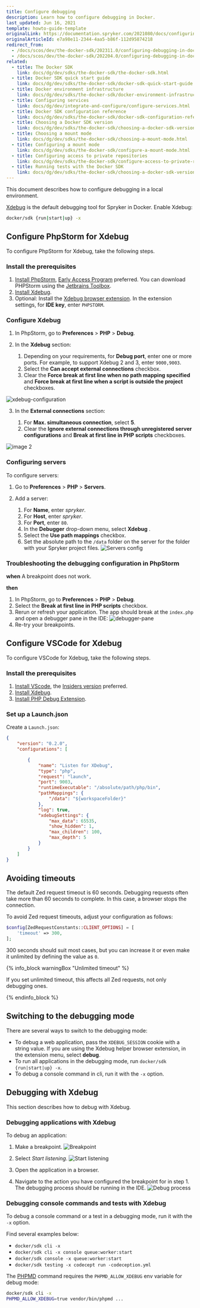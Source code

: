 ```yaml
---
title: Configure debugging
description: Learn how to configure debugging in Docker.
last_updated: Jun 16, 2021
template: howto-guide-template
originalLink: https://documentation.spryker.com/2021080/docs/configuring-debugging-in-docker
originalArticleId: e7a98e11-2344-4aa5-b86f-112d95874218
redirect_from:
  - /docs/scos/dev/the-docker-sdk/202311.0/configuring-debugging-in-docker.html
  - /docs/scos/dev/the-docker-sdk/202204.0/configuring-debugging-in-docker.html
related:
  - title: The Docker SDK
    link: docs/dg/dev/sdks/the-docker-sdk/the-docker-sdk.html
  - title: Docker SDK quick start guide
    link: docs/dg/dev/sdks/the-docker-sdk/docker-sdk-quick-start-guide.html
  - title: Docker environment infrastructure
    link: docs/dg/dev/sdks/the-docker-sdk/docker-environment-infrastructure.html
  - title: Configuring services
    link: docs/dg/dev/integrate-and-configure/configure-services.html
  - title: Docker SDK configuration reference
    link: docs/dg/dev/sdks/the-docker-sdk/docker-sdk-configuration-reference.html
  - title: Choosing a Docker SDK version
    link: docs/dg/dev/sdks/the-docker-sdk/choosing-a-docker-sdk-version.html
  - title: Choosing a mount mode
    link: docs/dg/dev/sdks/the-docker-sdk/choosing-a-mount-mode.html
  - title: Configuring a mount mode
    link: docs/dg/dev/sdks/the-docker-sdk/configure-a-mount-mode.html
  - title: Configuring access to private repositories
    link: docs/dg/dev/sdks/the-docker-sdk/configure-access-to-private-repositories.html
  - title: Running tests with the Docker SDK
    link: docs/dg/dev/sdks/the-docker-sdk/choosing-a-docker-sdk-version.html
---
```


This document describes how to configure debugging in a local environment.

[Xdebug](https://xdebug.org) is the default debugging tool for Spryker in Docker. Enable Xdebug:

```bash
docker/sdk {run|start|up} -x
```

## Configure PhpStorm for Xdebug

To configure PhpStorm for Xdebug, take the following steps.

### Install the prerequisites

1. [Install PhpStorm](https://www.jetbrains.com/phpstorm/download/#section=mac), [Early Access Program](https://www.jetbrains.com/phpstorm/nextversion/) preferred.
You can download PHPStorm using the [Jetbrains Toolbox](https://www.jetbrains.com/toolbox-app/).
2. [Install Xdebug](https://xdebug.org/docs/install).
3. Optional: Install the [Xdebug browser extension](https://www.jetbrains.com/help/phpstorm/2021.1/browser-debugging-extensions.html). In the extension settings, for **IDE key**, enter `PHPSTORM`.

### Configure Xdebug

1. In PhpStorm, go to **Preferences** > **PHP** > **Debug**.
2. In the **Xdebug** section:

      1. Depending on your requirements, for **Debug port**, enter one or more ports.
        For example, to support Xdebug 2 and 3, enter `9000,9003`.
      2. Select the **Can accept external connections** checkbox.
      3. Clear the **Force break at first line when no path mapping specified** and **Force break at first line when a script is outside the project** checkboxes.

![xdebug-configuration](https://spryker.s3.eu-central-1.amazonaws.com/docs/Developer+Guide/Docker+SDK/Configuring+debugging+in+Docker/xdebug-configuration.png)

3. In the **External connections** section:

      1. For **Max. simultaneous connection**, select **5**.
      2. Clear the **Ignore external connections through unregistered server configurations** and **Break at first line in PHP scripts** checkboxes.

![image 2](https://spryker.s3.eu-central-1.amazonaws.com/docs/Developer+Guide/Docker+SDK/Configuring+debugging+in+Docker/xdebug-external-connections-configuration.png)

### Configuring servers

To configure servers:

1. Go to **Preferences** > **PHP** > **Servers**.

2. Add a server:

    1. For **Name**, enter *spryker*.
    2. For **Host**, enter *spryker*.
    3. For **Port**, enter `80`.
    4. In the **Debugger** drop-down menu, select **Xdebug** .
    5. Select the **Use path mappings** checkbox.
    6. Set the absolute path to the `/data` folder on the server for the folder with your Spryker project files.
    ![Servers config](https://spryker.s3.eu-central-1.amazonaws.com/docs/Developer+Guide/Docker+SDK/Configuring+debugging+in+Docker/servers-confg.png)


### Troubleshooting the debugging configuration in PhpStorm

**when**
A breakpoint does not work.

**then**

1. In PhpStorm, go to **Preferences** > **PHP** > **Debug**.
2. Select the **Break at first line in PHP scripts** checkbox.
3. Rerun or refresh your application.
      The app should break at the `index.php` and open a debugger pane in the IDE:
      ![debugger-pane](https://spryker.s3.eu-central-1.amazonaws.com/docs/Developer+Guide/Docker+SDK/Configuring+debugging+in+Docker/debugger-pane.png)
4. Re-try your breakpoints.


## Configure VSCode for Xdebug

To configure VSCode for Xdebug, take the following steps.


### Install the prerequisites

1. [Install VScode](https://code.visualstudio.com/download), the [Insiders version](https://code.visualstudio.com/insiders/) preferred.
2. [Install Xdebug](https://xdebug.org/docs/install).
3. [Install PHP Debug Extension](https://marketplace.visualstudio.com/items?itemName=felixfbecker.php-debug).

### Set up a Launch.json

Create a `Launch.json`:

```json
{
    "version": "0.2.0",
    "configurations": [

        {
            "name": "Listen for XDebug",
            "type": "php",
            "request": "launch",
            "port": 9003,
            "runtimeExecutable": "/absolute/path/php/bin",
            "pathMappings": {
                "/data": "${workspaceFolder}"
            },
            "log": true,
            "xdebugSettings": {
                "max_data": 65535,
                "show_hidden": 1,
                "max_children": 100,
                "max_depth": 5
            }
        }
    ]
}
```


## Avoiding timeouts

The default Zed request timeout is 60 seconds. Debugging requests often take more than 60 seconds to complete. In this case, a browser stops the connection.

To avoid Zed request timeouts, adjust your configuration as follows:

```php
$config[ZedRequestConstants::CLIENT_OPTIONS] = [
    'timeout' => 300,
];
```

300 seconds should suit most cases, but you can increase it or even make it unlimited by defining the value as `0`.

{% info_block warningBox "Unlimited timeout" %}

If you set unlimited timeout, this affects all Zed requests, not only debugging ones.

{% endinfo_block %}


## Switching to the debugging mode

There are several ways to switch to the debugging mode:

* To debug a web application, pass the `XDEBUG_SESSION` cookie with a string value. If you are using the Xdebug helper browser extension, in the extension menu, select **debug**.
* To run all applications in the debugging mode, run `docker/sdk {run|start|up} -x`.
* To debug a console command in cli, run it with the `-x` option.

## Debugging with Xdebug

This section describes how to debug with Xdebug.

### Debugging applications with Xdebug

To debug an application:

1. Make a breakpoint.
![Breakpoint](https://spryker.s3.eu-central-1.amazonaws.com/docs/Developer+Guide/Docker+SDK/Configuring+debugging+in+Docker/breakpoint.png)

2. Select *Start listening*. ![Start listening](https://spryker.s3.eu-central-1.amazonaws.com/docs/Developer+Guide/Docker+SDK/Configuring+debugging+in+Docker/start-listening.png)

3. Open the application in a browser.

4. Navigate to the action you have configured the breakpoint for in step 1. The debugging process should be running in the IDE.
![Debug process](https://spryker.s3.eu-central-1.amazonaws.com/docs/Developer+Guide/Docker+SDK/Configuring+debugging+in+Docker/debug-process.png)

### Debugging console commands and tests with Xdebug

To debug a console command or a test in a debugging mode, run it with the `-x` option.

Find several examples below:

* `docker/sdk cli -x`
* `docker/sdk cli -x console queue:worker:start`
* `docker/sdk console -x queue:worker:start`
* `docker/sdk testing -x codecept run -codeception.yml`

The [PHPMD](https://github.com/phpmd/phpmd/blob/master/src/bin/phpmd#L29) command requires the `PHPMD_ALLOW_XDEBUG` env variable for debug mode:
```bash
docker/sdk cli -x
PHPMD_ALLOW_XDEBUG=true vendor/bin/phpmd ...
```
